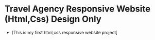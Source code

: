 # Travel Agency Responsive Website (Html,Css) Design Only
- [This is my first html,css responsive website project]
